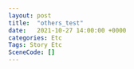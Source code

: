 ```yaml
---
layout: post
title:  "others_test"
date:   2021-10-27 14:00:00 +0000
categories: Etc
Tags: Story Etc
SceneCode: []
---
```


